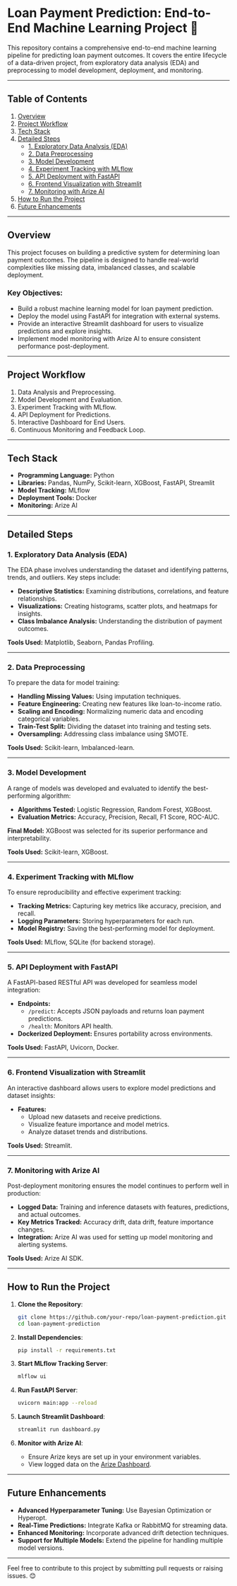 # Loan Payment Prediction: End-to-End Machine Learning Project 🚀

This repository contains a comprehensive end-to-end machine learning pipeline for predicting loan payment outcomes. It covers the entire lifecycle of a data-driven project, from exploratory data analysis (EDA) and preprocessing to model development, deployment, and monitoring.

---

## Table of Contents
1. [Overview](#overview)  
2. [Project Workflow](#project-workflow)  
3. [Tech Stack](#tech-stack)  
4. [Detailed Steps](#detailed-steps)  
    - [1. Exploratory Data Analysis (EDA)](#1-exploratory-data-analysis-eda)  
    - [2. Data Preprocessing](#2-data-preprocessing)  
    - [3. Model Development](#3-model-development)  
    - [4. Experiment Tracking with MLflow](#4-experiment-tracking-with-mlflow)  
    - [5. API Deployment with FastAPI](#5-api-deployment-with-fastapi)  
    - [6. Frontend Visualization with Streamlit](#6-frontend-visualization-with-streamlit)  
    - [7. Monitoring with Arize AI](#7-monitoring-with-arize-ai)  
5. [How to Run the Project](#how-to-run-the-project)  
6. [Future Enhancements](#future-enhancements)

---

## Overview
This project focuses on building a predictive system for determining loan payment outcomes. The pipeline is designed to handle real-world complexities like missing data, imbalanced classes, and scalable deployment. 

### Key Objectives:
- Build a robust machine learning model for loan payment prediction.
- Deploy the model using FastAPI for integration with external systems.
- Provide an interactive Streamlit dashboard for users to visualize predictions and explore insights.
- Implement model monitoring with Arize AI to ensure consistent performance post-deployment.

---

## Project Workflow
1. Data Analysis and Preprocessing.
2. Model Development and Evaluation.
3. Experiment Tracking with MLflow.
4. API Deployment for Predictions.
5. Interactive Dashboard for End Users.
6. Continuous Monitoring and Feedback Loop.

---

## Tech Stack
- **Programming Language:** Python  
- **Libraries:** Pandas, NumPy, Scikit-learn, XGBoost, FastAPI, Streamlit  
- **Model Tracking:** MLflow  
- **Deployment Tools:** Docker  
- **Monitoring:** Arize AI  

---

## Detailed Steps

### 1. Exploratory Data Analysis (EDA)
The EDA phase involves understanding the dataset and identifying patterns, trends, and outliers. Key steps include:
- **Descriptive Statistics:** Examining distributions, correlations, and feature relationships.
- **Visualizations:** Creating histograms, scatter plots, and heatmaps for insights.
- **Class Imbalance Analysis:** Understanding the distribution of payment outcomes.

**Tools Used:** Matplotlib, Seaborn, Pandas Profiling.

---

### 2. Data Preprocessing
To prepare the data for model training:
- **Handling Missing Values:** Using imputation techniques.
- **Feature Engineering:** Creating new features like loan-to-income ratio.
- **Scaling and Encoding:** Normalizing numeric data and encoding categorical variables.
- **Train-Test Split:** Dividing the dataset into training and testing sets.
- **Oversampling:** Addressing class imbalance using SMOTE.

**Tools Used:** Scikit-learn, Imbalanced-learn.

---

### 3. Model Development
A range of models was developed and evaluated to identify the best-performing algorithm:
- **Algorithms Tested:** Logistic Regression, Random Forest, XGBoost.
- **Evaluation Metrics:** Accuracy, Precision, Recall, F1 Score, ROC-AUC.

**Final Model:** XGBoost was selected for its superior performance and interpretability.

**Tools Used:** Scikit-learn, XGBoost.

---

### 4. Experiment Tracking with MLflow
To ensure reproducibility and effective experiment tracking:
- **Tracking Metrics:** Capturing key metrics like accuracy, precision, and recall.
- **Logging Parameters:** Storing hyperparameters for each run.
- **Model Registry:** Saving the best-performing model for deployment.

**Tools Used:** MLflow, SQLite (for backend storage).

---

### 5. API Deployment with FastAPI
A FastAPI-based RESTful API was developed for seamless model integration:
- **Endpoints:**  
  - `/predict`: Accepts JSON payloads and returns loan payment predictions.  
  - `/health`: Monitors API health.  
- **Dockerized Deployment:** Ensures portability across environments.

**Tools Used:** FastAPI, Uvicorn, Docker.

---

### 6. Frontend Visualization with Streamlit
An interactive dashboard allows users to explore model predictions and dataset insights:
- **Features:**
  - Upload new datasets and receive predictions.
  - Visualize feature importance and model metrics.
  - Analyze dataset trends and distributions.

**Tools Used:** Streamlit.

---

### 7. Monitoring with Arize AI
Post-deployment monitoring ensures the model continues to perform well in production:
- **Logged Data:** Training and inference datasets with features, predictions, and actual outcomes.
- **Key Metrics Tracked:** Accuracy drift, data drift, feature importance changes.
- **Integration:** Arize AI was used for setting up model monitoring and alerting systems.

**Tools Used:** Arize AI SDK.

---

## How to Run the Project

1. **Clone the Repository**:
   ```bash
   git clone https://github.com/your-repo/loan-payment-prediction.git
   cd loan-payment-prediction
   ```

2. **Install Dependencies**:
   ```bash
   pip install -r requirements.txt
   ```

3. **Start MLflow Tracking Server**:
   ```bash
   mlflow ui
   ```

4. **Run FastAPI Server**:
   ```bash
   uvicorn main:app --reload
   ```

5. **Launch Streamlit Dashboard**:
   ```bash
   streamlit run dashboard.py
   ```

6. **Monitor with Arize AI**:
   - Ensure Arize keys are set up in your environment variables.
   - View logged data on the [Arize Dashboard](https://app.arize.com/).

---

## Future Enhancements
- **Advanced Hyperparameter Tuning:** Use Bayesian Optimization or Hyperopt.
- **Real-Time Predictions:** Integrate Kafka or RabbitMQ for streaming data.
- **Enhanced Monitoring:** Incorporate advanced drift detection techniques.
- **Support for Multiple Models:** Extend the pipeline for handling multiple model versions.

---

Feel free to contribute to this project by submitting pull requests or raising issues. 😊
